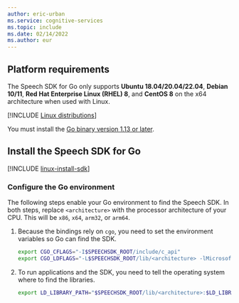```yaml
---
author: eric-urban
ms.service: cognitive-services
ms.topic: include
ms.date: 02/14/2022
ms.author: eur
---
```


## Platform requirements

The Speech SDK for Go only supports **Ubuntu 18.04/20.04/22.04**, **Debian 10/11**, **Red Hat Enterprise Linux (RHEL) 8**, and **CentOS 8** on the x64 architecture when used with Linux.

[!INCLUDE [Linux distributions](linux-distributions.md)]

You must install the [Go binary version 1.13 or later](https://go.dev/dl/).

## Install the Speech SDK for Go

[!INCLUDE [linux-install-sdk](linux-install-sdk.md)]

### Configure the Go environment

The following steps enable your Go environment to find the Speech SDK. In both steps, replace `<architecture>` with the processor architecture of your CPU. This will be `x86`, `x64`, `arm32`, or `arm64`.

1. Because the bindings rely on `cgo`, you need to set the environment variables so Go can find the SDK. 

   ```sh
   export CGO_CFLAGS="-I$SPEECHSDK_ROOT/include/c_api"
   export CGO_LDFLAGS="-L$SPEECHSDK_ROOT/lib/<architecture> -lMicrosoft.CognitiveServices.Speech.core"
   ```

1. To run applications and the SDK, you need to tell the operating system where to find the libraries. 

   ```sh
   export LD_LIBRARY_PATH="$SPEECHSDK_ROOT/lib/<architecture>:$LD_LIBRARY_PATH"
   ```

